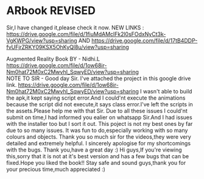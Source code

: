 # ARbook REVISED
Sir,I have changed it,please check it now.
NEW LINKS : https://drive.google.com/file/d/1fiuMdAMclFk2l0sFOdxNyCt3k-VgKWPG/view?usp=sharing
           AND
           https://drive.google.com/file/d/17tB4DDP-fvUFjrZRKY09KSX5OhKyQl8u/view?usp=sharing
 
           






















Augmented Reality Book BY - Nidhi.L    https://drive.google.com/file/d/1ow68ir-Nm0hat72M0xC2MwvhI_SqwyED/view?usp=sharing                                                                                                                  
NOTE TO SIR - 
Good day Sir.
I've attached the project in this google drive link. https://drive.google.com/file/d/1ow68ir-Nm0hat72M0xC2MwvhI_SqwyED/view?usp=sharing
I wasn't able to build the apk,it kept saying script error.And I could'nt execute the animations because the script did not execute,it says class error.I've left the scripts in the assets.Please help me with that Sir.
Due to all these issues I could'nt submit on time,I had informed you ealier on whatsapp Sir.And I had issues with the installer too but I sort it out.
This poject is not my best ones by far due to so many issues.
It was fun to do,especially working with so many colours and objects.
Thank you so much sir for the videos,they were very detailed and extremely helpful.
I sincerely apologise for my shortcomings with the bugs.
Thank you,have a great day :)
Hi guys,If you're viewing this,sorry that it is not at it's best version and has a few bugs that can be fixed.Hope you liked the book!!
Stay safe and sound guys,thank you for your precious time,much appreciated :)
